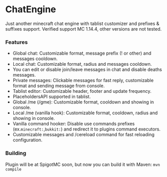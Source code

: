 # ChatEngine
Just another minecraft chat engine with tablist customizer and prefixes & suffixes support. 
Verified support MC 1.14.4, other versions are not tested.

### Features
- Global chat: Customizable format, message prefix (! or other) and messages cooldown.
- Local chat: Customizable format, radius and messages cooldown.
- You can edit or disable join/leave messages in chat and disable deaths messages.
- Private messages: Clickable messages for fast reply, customizable format and sending message from console.
- Tablist editor: Customizable header, footer and update frequency.
- PlaceholdersAPI supported in tablist.
- Global /me (/gme): Customizable format, cooldown and showing in console.
- Local /me (vanilla hook): Customizable format, cooldown, radius and showing in console.
- Vanilla command hooker: Disable use commands prefixes (ex.`minecraft:`,`bukkit:`) and redirect it to plugins command executors.
- Customizable messages and /cereload command for fast reloading configuration.

### Building
Plugin will be at SpigotMC soon, but now you can build it with Maven: `mvn compile`
